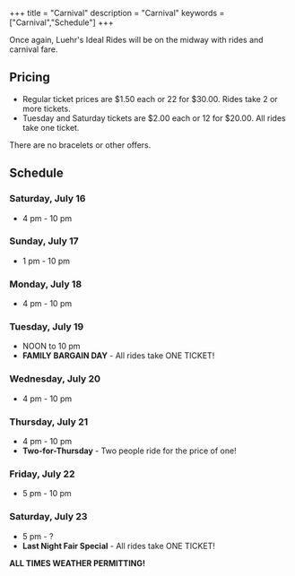 +++
title = "Carnival"
description = "Carnival"
keywords = ["Carnival","Schedule"]
+++

Once again, Luehr's Ideal Rides will be on the midway with rides and carnival fare. 

## Pricing

* Regular ticket prices are $1.50 each or 22 for $30.00. Rides take 2 or more tickets.
* Tuesday and Saturday tickets are $2.00 each or 12 for $20.00. All rides take one ticket.

There are no bracelets or other offers. 

## Schedule

### Saturday, July 16
* 4 pm - 10 pm

### Sunday, July 17
* 1 pm - 10 pm

### Monday, July 18
* 4 pm - 10 pm

### Tuesday, July 19
* NOON to 10 pm
* **FAMILY BARGAIN DAY** - All rides take ONE TICKET!

### Wednesday, July 20
* 4 pm - 10 pm

### Thursday, July 21
* 4 pm - 10 pm
* **Two-for-Thursday** - Two people ride for the price of one!

### Friday, July 22
* 5 pm - 10 pm

### Saturday, July 23
* 5 pm - ?
* **Last Night Fair Special** - All rides take ONE TICKET!

**ALL TIMES WEATHER PERMITTING!**
